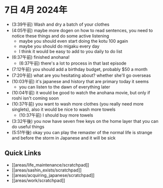 # 7日 4月 2024年
- (3:39午前) Wash and dry a batch of your clothes
- (4:05午前) maybe more dogen on how to read sentences, you need to notice these things and do some active listening
  - maybe you should even start doing the kotu 100 again
  - maybe you should do migaku every day
  - I think it would be easy to add to you daily to do list
- (6:37午前) finished anohana!
  - (6:37午前) there's a lot to process in that last episode
- (7:12午前) you should add a birthday budget, probably $50 a month
- (7:20午前) what are you hesitating about? whether she'll go overseas
- (10:03午前) it's japanese and history that are primary today it seems
  - you can listen to the dawn of everything later
- (10:04午前) it would be good to watch the anohana movie, but only if roshi isn't coming soon
- (10:37午前) you want to wash more clothes (you really need more singlets), also it would be nice to wash more towels
  - (10:37午前) I should buy more towels
- (3:32午後) you now have seven free keys on the home layer that you can do useful things
- (5:51午後) okay you can play the remaster of the normal life is strange and before the storm in Japanese and it will be sick















## Quick Links
- [[areas/life_maintenance/scratchpad]]
- [[areas/sashin_exists/scratchpad]]
- [[areas/acquiring_japanese/scratchpad]]
- [[areas/work/scratchpad]]
